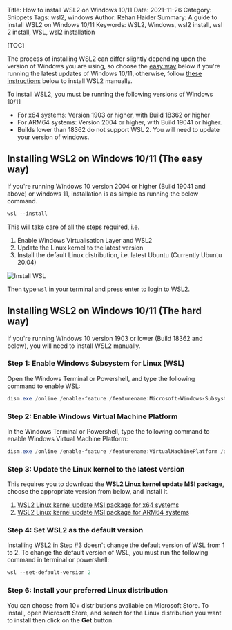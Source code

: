 Title: How to install WSL2 on Windows 10/11
Date: 2021-11-26
Category: Snippets
Tags: wsl2, windows
Author: Rehan Haider
Summary: A guide to install WSL2 on Windows 10/11
Keywords: WSL2, Windows, wsl2 install, wsl 2 install, WSL, wsl2 installation


[TOC]

The process of installing WSL2 can differ slightly depending upon the version of Windows you are using, so choose the [easy way](#installing-wsl2-on-windows-1011-the-easy-way) below if you're running the latest updates of Windows 10/11, otherwise, follow [these instructions](#installing-wsl2-on-windows-1011-the-hard-way) below to install WSL2 manually. 

To install WSL2, you must be running the following versions of Windows 10/11

* For x64 systems: Version 1903 or higher, with Build 18362 or higher
* For ARM64 systems: Version 2004 or higher, with Build 19041 or higher.
* Builds lower than 18362 do not support WSL 2. You will need to update your version of windows. 

## Installing WSL2 on Windows 10/11 (The easy way)
If you're running Windows 10 version 2004 or higher (Build 19041 and above) or windows 11, installation is as simple as running the below command.

```powershell
wsl --install
```
This will take care of all the steps required, i.e.

1. Enable Windows Virtualisation Layer and WSL2
2. Update the Linux kernel to the latest version
3. Install the default Linux distribution, i.e. latest Ubuntu (Currently Ubuntu 20.04)

![Install WSL]({static}/images/s0036/install-wsl.gif)

Then type `wsl` in your terminal and press enter to login to WSL2. 


## Installing WSL2 on Windows 10/11 (The hard way)
If you're running Windows 10 version 1903 or lower (Build 18362 and below), you will need to install WSL2 manually.


### Step 1: Enable Windows Subsystem for Linux (WSL)

Open the Windows Terminal or Powershell, and type the following command to enable WSL:

```powershell
dism.exe /online /enable-feature /featurename:Microsoft-Windows-Subsystem-Linux /all /norestart
```

### Step 2: Enable Windows Virtual Machine Platform

In the Windows Terminal or Powershell, type the following command to enable Windows Virtual Machine Platform:
```powershell
dism.exe /online /enable-feature /featurename:VirtualMachinePlatform /all /norestart
```

### Step 3: Update the Linux kernel to the latest version

This requires you to download the **WSL2 Linux kernel update MSI package**, choose the appropriate version from below, and install it.
1. [WSL2 Linux kernel update MSI package for x64 systems](https://wslstorestorage.blob.core.windows.net/wslblob/wsl_update_x64.msi)
2. [WSL2 Linux kernel update MSI package for ARM64 systems](https://wslstorestorage.blob.core.windows.net/wslblob/wsl_update_arm64.msi)


### Step 4: Set WSL2 as the default version
Installing WSL2 in Step #3 doesn't change the default version of WSL from 1 to 2. To change the default version of WSL, you must run the following command in terminal or powershell:

```powershell
wsl --set-default-version 2
```

### Step 6: Install your preferred Linux distribution

You can choose from 10+ distributions available on Microsoft Store. To install, open Microsoft Store, and search for the Linux distribution you want to install then click on the **Get** button.
